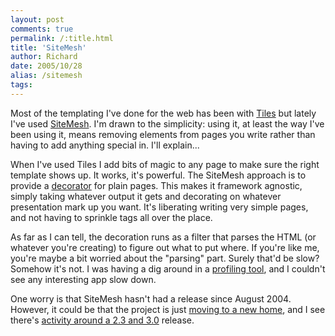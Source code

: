 ```yaml
---
layout: post
comments: true
permalink: /:title.html
title: 'SiteMesh'
author: Richard
date: 2005/10/28
alias: /sitemesh
tags:
---
```


Most of the templating I've done for the web has been with [Tiles][] but
lately I've used [SiteMesh][]. I'm drawn to the simplicity: using it, at
least the way I've been using it, means removing elements from pages you
write rather than having to add anything special in. I'll explain...

When I've used Tiles I add bits of magic to any page to make sure the
right template shows up. It works, it's powerful. The SiteMesh approach
is to provide a [decorator][] for plain pages. This makes it framework
agnostic, simply taking whatever output it gets and decorating on
whatever presentation mark up you want. It's liberating writing very
simple pages, and not having to sprinkle tags all over the place.

As far as I can tell, the decoration runs as a filter that parses the
HTML (or whatever you're creating) to figure out what to put where. If
you're like me, you're maybe a bit worried about the "parsing" part.
Surely that'd be slow? Somehow it's not. I was having a dig around in a
[profiling tool][], and I couldn't see any interesting app slow down.

One worry is that SiteMesh hasn't had a release since August 2004.
However, it could be that the project is just [moving to a new home][],
and I see there's [activity around a 2.3 and 3.0][] release.


  [Tiles]: http://struts.apache.org/struts-tiles/index.html
  [SiteMesh]: http://www.opensymphony.com/sitemesh/
  [decorator]: http://en.wikipedia.org/wiki/Decorator_pattern
  [profiling tool]: http://www.ej-technologies.com/products/jprofiler/overview.html
  [moving to a new home]: https://sitemesh.dev.java.net/
  [activity around a 2.3 and 3.0]: http://jira.opensymphony.com/browse/SIM

